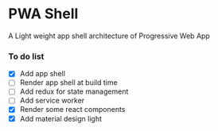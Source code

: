 # PWA Shell
A Light weight app shell architecture of Progressive Web App

### To do list

- [x] Add app shell
- [ ] Render app shell at build time
- [ ] Add redux for state management
- [ ] Add service worker
- [x] Render some react components
- [x] Add material design light
